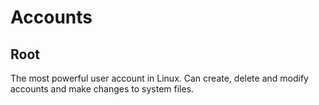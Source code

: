 # Accounts

## Root
The most powerful user account in Linux. Can create, delete and modify accounts and make changes to system files.